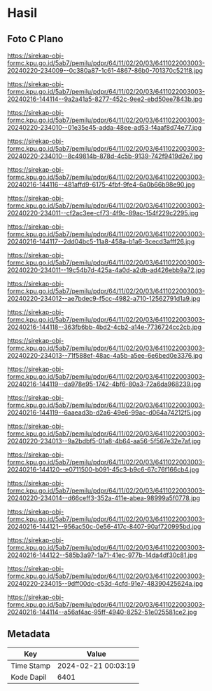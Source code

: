 # Hasil

## Foto C Plano

https://sirekap-obj-formc.kpu.go.id/5ab7/pemilu/pdpr/64/11/02/20/03/6411022003003-20240220-234009--0c380a87-1c61-4867-86b0-701370c521f8.jpg

https://sirekap-obj-formc.kpu.go.id/5ab7/pemilu/pdpr/64/11/02/20/03/6411022003003-20240216-144114--9a2a41a5-8277-452c-9ee2-ebd50ee7843b.jpg

https://sirekap-obj-formc.kpu.go.id/5ab7/pemilu/pdpr/64/11/02/20/03/6411022003003-20240220-234010--01e35e45-adda-48ee-ad53-f4aaf8d74e77.jpg

https://sirekap-obj-formc.kpu.go.id/5ab7/pemilu/pdpr/64/11/02/20/03/6411022003003-20240220-234010--8c49814b-878d-4c5b-9139-742f9419d2e7.jpg

https://sirekap-obj-formc.kpu.go.id/5ab7/pemilu/pdpr/64/11/02/20/03/6411022003003-20240216-144116--481affd9-6175-4fbf-9fe4-6a0b66b98e90.jpg

https://sirekap-obj-formc.kpu.go.id/5ab7/pemilu/pdpr/64/11/02/20/03/6411022003003-20240220-234011--cf2ac3ee-cf73-4f9c-89ac-154f229c2295.jpg

https://sirekap-obj-formc.kpu.go.id/5ab7/pemilu/pdpr/64/11/02/20/03/6411022003003-20240216-144117--2dd04bc5-11a8-458a-b1a6-3cecd3afff26.jpg

https://sirekap-obj-formc.kpu.go.id/5ab7/pemilu/pdpr/64/11/02/20/03/6411022003003-20240220-234011--19c54b7d-425a-4a0d-a2db-ad426ebb9a72.jpg

https://sirekap-obj-formc.kpu.go.id/5ab7/pemilu/pdpr/64/11/02/20/03/6411022003003-20240220-234012--ae7bdec9-f5cc-4982-a710-12562791d1a9.jpg

https://sirekap-obj-formc.kpu.go.id/5ab7/pemilu/pdpr/64/11/02/20/03/6411022003003-20240216-144118--363fb6bb-4bd2-4cb2-a14e-7736724cc2cb.jpg

https://sirekap-obj-formc.kpu.go.id/5ab7/pemilu/pdpr/64/11/02/20/03/6411022003003-20240220-234013--71f588ef-48ac-4a5b-a5ee-6e6bed0e3376.jpg

https://sirekap-obj-formc.kpu.go.id/5ab7/pemilu/pdpr/64/11/02/20/03/6411022003003-20240216-144119--da978e95-1742-4bf6-80a3-72a6da968239.jpg

https://sirekap-obj-formc.kpu.go.id/5ab7/pemilu/pdpr/64/11/02/20/03/6411022003003-20240216-144119--6aaead3b-d2a6-49e6-99ac-d064a74212f5.jpg

https://sirekap-obj-formc.kpu.go.id/5ab7/pemilu/pdpr/64/11/02/20/03/6411022003003-20240220-234013--9a2bdbf5-01a8-4b64-aa56-5f567e32e7af.jpg

https://sirekap-obj-formc.kpu.go.id/5ab7/pemilu/pdpr/64/11/02/20/03/6411022003003-20240216-144120--e0711500-b091-45c3-b9c6-67c76f166cb4.jpg

https://sirekap-obj-formc.kpu.go.id/5ab7/pemilu/pdpr/64/11/02/20/03/6411022003003-20240220-234014--d66ceff3-352a-411e-abea-98999a5f0778.jpg

https://sirekap-obj-formc.kpu.go.id/5ab7/pemilu/pdpr/64/11/02/20/03/6411022003003-20240216-144121--956ac50c-0e56-417c-8407-90af720995bd.jpg

https://sirekap-obj-formc.kpu.go.id/5ab7/pemilu/pdpr/64/11/02/20/03/6411022003003-20240216-144122--585b3a97-1a71-41ec-977b-14da4df30c81.jpg

https://sirekap-obj-formc.kpu.go.id/5ab7/pemilu/pdpr/64/11/02/20/03/6411022003003-20240220-234015--9dff00dc-c53d-4cfd-91e7-48390425624a.jpg

https://sirekap-obj-formc.kpu.go.id/5ab7/pemilu/pdpr/64/11/02/20/03/6411022003003-20240216-144114--a56af4ac-95ff-4940-8252-51e025581ce2.jpg


## Metadata

| Key        | Value               |
| ---------- | ------------------- |
| Time Stamp | 2024-02-21 00:03:19 |
| Kode Dapil | 6401                |



